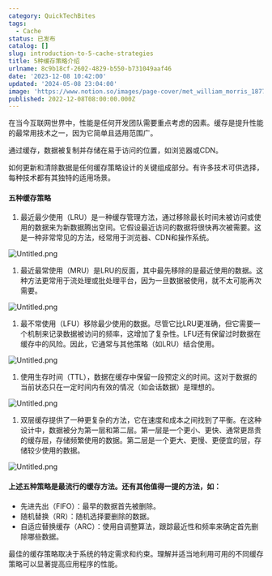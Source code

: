 ```yaml
---
category: QuickTechBites
tags:
  - Cache
status: 已发布
catalog: []
slug: introduction-to-5-cache-strategies
title: 5种缓存策略介绍
urlname: 8c9b18cf-2602-4829-b550-b731049aaf46
date: '2023-12-08 10:42:00'
updated: '2024-05-08 23:04:00'
image: 'https://www.notion.so/images/page-cover/met_william_morris_1877_willow.jpg'
published: 2022-12-08T08:00:00.000Z
---
```


在当今互联网世界中，性能是任何开发团队需要重点考虑的因素。缓存是提升性能的最常用技术之一，因为它简单且适用范围广。


通过缓存，数据被复制并存储在易于访问的位置，如浏览器或CDN。


如何更新和清除数据是任何缓存策略设计的关键组成部分。有许多技术可供选择，每种技术都有其独特的适用场景。


#### 五种缓存策略

1. 最近最少使用（LRU）是一种缓存管理方法，通过移除最长时间未被访问或使用的数据来为新数据腾出空间。它假设最近访问的数据将很快再次被需要。这是一种非常常见的方法，经常用于浏览器、CDN和操作系统。

![Untitled.png](https://prod-files-secure.s3.us-west-2.amazonaws.com/5d24fe63-e567-4804-86f9-9fdc62e13082/74494354-3dc7-4fc2-be3e-7e15913b3f24/Untitled.png?X-Amz-Algorithm=AWS4-HMAC-SHA256&X-Amz-Content-Sha256=UNSIGNED-PAYLOAD&X-Amz-Credential=ASIAZI2LB4665WUAOH3R%2F20250131%2Fus-west-2%2Fs3%2Faws4_request&X-Amz-Date=20250131T053627Z&X-Amz-Expires=3600&X-Amz-Security-Token=IQoJb3JpZ2luX2VjEKr%2F%2F%2F%2F%2F%2F%2F%2F%2F%2FwEaCXVzLXdlc3QtMiJGMEQCIGWZ80mb7Rp%2Fer2MVeEpUNr31%2BBntKU1UEy54ja9ZgNeAiBLN84M77%2B2iasjill4raZ%2BaqyS65X7VgleV9JDbaWnoSqIBAiz%2F%2F%2F%2F%2F%2F%2F%2F%2F%2F8BEAAaDDYzNzQyMzE4MzgwNSIMZByNaDUMZLc71Bz9KtwDR7Q0W%2Fg7%2Be%2BDBwmoZTn1NYCSIzPSpnMuIe9u65MK0G484%2ByHxYehzPrB0BWahwAleZVPWb52KcYPxB76xJURZAkenAt%2FQT18TSpdMVCFR5Dwsjx81D4nw1UPc9XIMuUMUbibd%2BWIvHIyeQwjQC64d%2BBKs3QmYtscMHDWBVBngz3Ty6HotPkRG0KJ2Oog%2BhmWhqVikMho40gyzhiiaiskV7csMFJePndAT1WcwoSdgD%2Ba1eUGwPMhQFpCyorDiM%2BBVD9UU4ZpnYx1Gt6FyIjB2GN%2F7Wba3YxdRmEUoWIgEcEFyx6K9f%2B5jzVnYLeAyKifYyY8TVVoa8kT%2Fu3KTWvMf1t4HAFiw5UvzXcfRsWDpX6oaEKY6a5GtKapPpB411Pmey8JjT0122nHsC2gojWR8qe3zcSwmO9NaGmDyOiyI8RZzT7xKqmFjeyofcnuADUawVk4sqJIi4XI7w3p4vDKCQv4ewluea4IiUfy5rtNKs5CQU59eM3Xw8dpqC%2Bves2gqlis0LhMqqAAHHuMXMXXEx1IGosJYvZKKqbBks0%2BMImc%2FdW0zsdFWBW5Nlkax7yh84WAl2DzBkHpAPO%2F2cUfOS2MvP%2BKg%2FuPLMsr0xr%2FEwiPrSwyu57%2BjGn8tcwwz9DwvAY6pgFltV7LZpGaMFUDFZpCiQumfeHm%2FPdcGIAqHhJ0Xr3K2yao0zYcLmNHa7TavpWOFm1HwKO3OmXUgj4KklleMw%2Bx0bkQ2YB0FHPnAzw7XTEGJ44AWnVSzOWEGEMYDACFdxrtiMxlwsrmsybnpZaa9hdVNQASpmxDUZd2crRwt%2FLp3rK26hrqU8AE4k9w2w9V7jFS%2BuKtQu2HzP%2FdLp9cO7bwYBj5psu9&X-Amz-Signature=0503971bff153fe5e04c5058f1aef8a71d2653ddb23eb2cb84a478140d72f983&X-Amz-SignedHeaders=host&x-id=GetObject)

1. 最近最常使用（MRU）是LRU的反面，其中最先移除的是最近使用的数据。这种方法更常用于流处理或批处理平台，因为一旦数据被使用，就不太可能再次需要。

![Untitled.png](https://prod-files-secure.s3.us-west-2.amazonaws.com/5d24fe63-e567-4804-86f9-9fdc62e13082/9394e615-e149-4cd8-9a1b-e3c39cda8184/Untitled.png?X-Amz-Algorithm=AWS4-HMAC-SHA256&X-Amz-Content-Sha256=UNSIGNED-PAYLOAD&X-Amz-Credential=ASIAZI2LB4665WUAOH3R%2F20250131%2Fus-west-2%2Fs3%2Faws4_request&X-Amz-Date=20250131T053627Z&X-Amz-Expires=3600&X-Amz-Security-Token=IQoJb3JpZ2luX2VjEKr%2F%2F%2F%2F%2F%2F%2F%2F%2F%2FwEaCXVzLXdlc3QtMiJGMEQCIGWZ80mb7Rp%2Fer2MVeEpUNr31%2BBntKU1UEy54ja9ZgNeAiBLN84M77%2B2iasjill4raZ%2BaqyS65X7VgleV9JDbaWnoSqIBAiz%2F%2F%2F%2F%2F%2F%2F%2F%2F%2F8BEAAaDDYzNzQyMzE4MzgwNSIMZByNaDUMZLc71Bz9KtwDR7Q0W%2Fg7%2Be%2BDBwmoZTn1NYCSIzPSpnMuIe9u65MK0G484%2ByHxYehzPrB0BWahwAleZVPWb52KcYPxB76xJURZAkenAt%2FQT18TSpdMVCFR5Dwsjx81D4nw1UPc9XIMuUMUbibd%2BWIvHIyeQwjQC64d%2BBKs3QmYtscMHDWBVBngz3Ty6HotPkRG0KJ2Oog%2BhmWhqVikMho40gyzhiiaiskV7csMFJePndAT1WcwoSdgD%2Ba1eUGwPMhQFpCyorDiM%2BBVD9UU4ZpnYx1Gt6FyIjB2GN%2F7Wba3YxdRmEUoWIgEcEFyx6K9f%2B5jzVnYLeAyKifYyY8TVVoa8kT%2Fu3KTWvMf1t4HAFiw5UvzXcfRsWDpX6oaEKY6a5GtKapPpB411Pmey8JjT0122nHsC2gojWR8qe3zcSwmO9NaGmDyOiyI8RZzT7xKqmFjeyofcnuADUawVk4sqJIi4XI7w3p4vDKCQv4ewluea4IiUfy5rtNKs5CQU59eM3Xw8dpqC%2Bves2gqlis0LhMqqAAHHuMXMXXEx1IGosJYvZKKqbBks0%2BMImc%2FdW0zsdFWBW5Nlkax7yh84WAl2DzBkHpAPO%2F2cUfOS2MvP%2BKg%2FuPLMsr0xr%2FEwiPrSwyu57%2BjGn8tcwwz9DwvAY6pgFltV7LZpGaMFUDFZpCiQumfeHm%2FPdcGIAqHhJ0Xr3K2yao0zYcLmNHa7TavpWOFm1HwKO3OmXUgj4KklleMw%2Bx0bkQ2YB0FHPnAzw7XTEGJ44AWnVSzOWEGEMYDACFdxrtiMxlwsrmsybnpZaa9hdVNQASpmxDUZd2crRwt%2FLp3rK26hrqU8AE4k9w2w9V7jFS%2BuKtQu2HzP%2FdLp9cO7bwYBj5psu9&X-Amz-Signature=0e44c2a4f31502206540bcffaafb0482be105a6275ea7d6426938cbdf6a60023&X-Amz-SignedHeaders=host&x-id=GetObject)

1. 最不常使用（LFU）移除最少使用的数据。尽管它比LRU更准确，但它需要一个机制来记录数据被访问的频率，这增加了复杂性。LFU还有保留过时数据在缓存中的风险。因此，它通常与其他策略（如LRU）结合使用。

![Untitled.png](https://prod-files-secure.s3.us-west-2.amazonaws.com/5d24fe63-e567-4804-86f9-9fdc62e13082/ff489bb8-941e-4617-b208-e17020ed7ada/Untitled.png?X-Amz-Algorithm=AWS4-HMAC-SHA256&X-Amz-Content-Sha256=UNSIGNED-PAYLOAD&X-Amz-Credential=ASIAZI2LB4665WUAOH3R%2F20250131%2Fus-west-2%2Fs3%2Faws4_request&X-Amz-Date=20250131T053627Z&X-Amz-Expires=3600&X-Amz-Security-Token=IQoJb3JpZ2luX2VjEKr%2F%2F%2F%2F%2F%2F%2F%2F%2F%2FwEaCXVzLXdlc3QtMiJGMEQCIGWZ80mb7Rp%2Fer2MVeEpUNr31%2BBntKU1UEy54ja9ZgNeAiBLN84M77%2B2iasjill4raZ%2BaqyS65X7VgleV9JDbaWnoSqIBAiz%2F%2F%2F%2F%2F%2F%2F%2F%2F%2F8BEAAaDDYzNzQyMzE4MzgwNSIMZByNaDUMZLc71Bz9KtwDR7Q0W%2Fg7%2Be%2BDBwmoZTn1NYCSIzPSpnMuIe9u65MK0G484%2ByHxYehzPrB0BWahwAleZVPWb52KcYPxB76xJURZAkenAt%2FQT18TSpdMVCFR5Dwsjx81D4nw1UPc9XIMuUMUbibd%2BWIvHIyeQwjQC64d%2BBKs3QmYtscMHDWBVBngz3Ty6HotPkRG0KJ2Oog%2BhmWhqVikMho40gyzhiiaiskV7csMFJePndAT1WcwoSdgD%2Ba1eUGwPMhQFpCyorDiM%2BBVD9UU4ZpnYx1Gt6FyIjB2GN%2F7Wba3YxdRmEUoWIgEcEFyx6K9f%2B5jzVnYLeAyKifYyY8TVVoa8kT%2Fu3KTWvMf1t4HAFiw5UvzXcfRsWDpX6oaEKY6a5GtKapPpB411Pmey8JjT0122nHsC2gojWR8qe3zcSwmO9NaGmDyOiyI8RZzT7xKqmFjeyofcnuADUawVk4sqJIi4XI7w3p4vDKCQv4ewluea4IiUfy5rtNKs5CQU59eM3Xw8dpqC%2Bves2gqlis0LhMqqAAHHuMXMXXEx1IGosJYvZKKqbBks0%2BMImc%2FdW0zsdFWBW5Nlkax7yh84WAl2DzBkHpAPO%2F2cUfOS2MvP%2BKg%2FuPLMsr0xr%2FEwiPrSwyu57%2BjGn8tcwwz9DwvAY6pgFltV7LZpGaMFUDFZpCiQumfeHm%2FPdcGIAqHhJ0Xr3K2yao0zYcLmNHa7TavpWOFm1HwKO3OmXUgj4KklleMw%2Bx0bkQ2YB0FHPnAzw7XTEGJ44AWnVSzOWEGEMYDACFdxrtiMxlwsrmsybnpZaa9hdVNQASpmxDUZd2crRwt%2FLp3rK26hrqU8AE4k9w2w9V7jFS%2BuKtQu2HzP%2FdLp9cO7bwYBj5psu9&X-Amz-Signature=99b24b35ebea63325ea40c61adbeda309a64c5bf74f90db4913c6b6faa52f0bc&X-Amz-SignedHeaders=host&x-id=GetObject)

1. 使用生存时间（TTL），数据在缓存中保留一段预定义的时间。这对于数据的当前状态只在一定时间内有效的情况（如会话数据）是理想的。

![Untitled.png](https://prod-files-secure.s3.us-west-2.amazonaws.com/5d24fe63-e567-4804-86f9-9fdc62e13082/480ed8d3-f3c7-4a40-a9c6-4ca2e915c139/Untitled.png?X-Amz-Algorithm=AWS4-HMAC-SHA256&X-Amz-Content-Sha256=UNSIGNED-PAYLOAD&X-Amz-Credential=ASIAZI2LB4665WUAOH3R%2F20250131%2Fus-west-2%2Fs3%2Faws4_request&X-Amz-Date=20250131T053627Z&X-Amz-Expires=3600&X-Amz-Security-Token=IQoJb3JpZ2luX2VjEKr%2F%2F%2F%2F%2F%2F%2F%2F%2F%2FwEaCXVzLXdlc3QtMiJGMEQCIGWZ80mb7Rp%2Fer2MVeEpUNr31%2BBntKU1UEy54ja9ZgNeAiBLN84M77%2B2iasjill4raZ%2BaqyS65X7VgleV9JDbaWnoSqIBAiz%2F%2F%2F%2F%2F%2F%2F%2F%2F%2F8BEAAaDDYzNzQyMzE4MzgwNSIMZByNaDUMZLc71Bz9KtwDR7Q0W%2Fg7%2Be%2BDBwmoZTn1NYCSIzPSpnMuIe9u65MK0G484%2ByHxYehzPrB0BWahwAleZVPWb52KcYPxB76xJURZAkenAt%2FQT18TSpdMVCFR5Dwsjx81D4nw1UPc9XIMuUMUbibd%2BWIvHIyeQwjQC64d%2BBKs3QmYtscMHDWBVBngz3Ty6HotPkRG0KJ2Oog%2BhmWhqVikMho40gyzhiiaiskV7csMFJePndAT1WcwoSdgD%2Ba1eUGwPMhQFpCyorDiM%2BBVD9UU4ZpnYx1Gt6FyIjB2GN%2F7Wba3YxdRmEUoWIgEcEFyx6K9f%2B5jzVnYLeAyKifYyY8TVVoa8kT%2Fu3KTWvMf1t4HAFiw5UvzXcfRsWDpX6oaEKY6a5GtKapPpB411Pmey8JjT0122nHsC2gojWR8qe3zcSwmO9NaGmDyOiyI8RZzT7xKqmFjeyofcnuADUawVk4sqJIi4XI7w3p4vDKCQv4ewluea4IiUfy5rtNKs5CQU59eM3Xw8dpqC%2Bves2gqlis0LhMqqAAHHuMXMXXEx1IGosJYvZKKqbBks0%2BMImc%2FdW0zsdFWBW5Nlkax7yh84WAl2DzBkHpAPO%2F2cUfOS2MvP%2BKg%2FuPLMsr0xr%2FEwiPrSwyu57%2BjGn8tcwwz9DwvAY6pgFltV7LZpGaMFUDFZpCiQumfeHm%2FPdcGIAqHhJ0Xr3K2yao0zYcLmNHa7TavpWOFm1HwKO3OmXUgj4KklleMw%2Bx0bkQ2YB0FHPnAzw7XTEGJ44AWnVSzOWEGEMYDACFdxrtiMxlwsrmsybnpZaa9hdVNQASpmxDUZd2crRwt%2FLp3rK26hrqU8AE4k9w2w9V7jFS%2BuKtQu2HzP%2FdLp9cO7bwYBj5psu9&X-Amz-Signature=7a240012be1ef96c2fff870ba47dd1e119b58a77312a72a2a076b7d5b9007c84&X-Amz-SignedHeaders=host&x-id=GetObject)

1. 双层缓存提供了一种更复杂的方法，它在速度和成本之间找到了平衡。在这种设计中，数据被分为第一层和第二层。第一层是一个更小、更快、通常更昂贵的缓存层，存储频繁使用的数据。第二层是一个更大、更慢、更便宜的层，存储较少使用的数据。

![Untitled.png](https://prod-files-secure.s3.us-west-2.amazonaws.com/5d24fe63-e567-4804-86f9-9fdc62e13082/35e68090-275d-4707-9e9a-ce86f000e9eb/Untitled.png?X-Amz-Algorithm=AWS4-HMAC-SHA256&X-Amz-Content-Sha256=UNSIGNED-PAYLOAD&X-Amz-Credential=ASIAZI2LB4665WUAOH3R%2F20250131%2Fus-west-2%2Fs3%2Faws4_request&X-Amz-Date=20250131T053627Z&X-Amz-Expires=3600&X-Amz-Security-Token=IQoJb3JpZ2luX2VjEKr%2F%2F%2F%2F%2F%2F%2F%2F%2F%2FwEaCXVzLXdlc3QtMiJGMEQCIGWZ80mb7Rp%2Fer2MVeEpUNr31%2BBntKU1UEy54ja9ZgNeAiBLN84M77%2B2iasjill4raZ%2BaqyS65X7VgleV9JDbaWnoSqIBAiz%2F%2F%2F%2F%2F%2F%2F%2F%2F%2F8BEAAaDDYzNzQyMzE4MzgwNSIMZByNaDUMZLc71Bz9KtwDR7Q0W%2Fg7%2Be%2BDBwmoZTn1NYCSIzPSpnMuIe9u65MK0G484%2ByHxYehzPrB0BWahwAleZVPWb52KcYPxB76xJURZAkenAt%2FQT18TSpdMVCFR5Dwsjx81D4nw1UPc9XIMuUMUbibd%2BWIvHIyeQwjQC64d%2BBKs3QmYtscMHDWBVBngz3Ty6HotPkRG0KJ2Oog%2BhmWhqVikMho40gyzhiiaiskV7csMFJePndAT1WcwoSdgD%2Ba1eUGwPMhQFpCyorDiM%2BBVD9UU4ZpnYx1Gt6FyIjB2GN%2F7Wba3YxdRmEUoWIgEcEFyx6K9f%2B5jzVnYLeAyKifYyY8TVVoa8kT%2Fu3KTWvMf1t4HAFiw5UvzXcfRsWDpX6oaEKY6a5GtKapPpB411Pmey8JjT0122nHsC2gojWR8qe3zcSwmO9NaGmDyOiyI8RZzT7xKqmFjeyofcnuADUawVk4sqJIi4XI7w3p4vDKCQv4ewluea4IiUfy5rtNKs5CQU59eM3Xw8dpqC%2Bves2gqlis0LhMqqAAHHuMXMXXEx1IGosJYvZKKqbBks0%2BMImc%2FdW0zsdFWBW5Nlkax7yh84WAl2DzBkHpAPO%2F2cUfOS2MvP%2BKg%2FuPLMsr0xr%2FEwiPrSwyu57%2BjGn8tcwwz9DwvAY6pgFltV7LZpGaMFUDFZpCiQumfeHm%2FPdcGIAqHhJ0Xr3K2yao0zYcLmNHa7TavpWOFm1HwKO3OmXUgj4KklleMw%2Bx0bkQ2YB0FHPnAzw7XTEGJ44AWnVSzOWEGEMYDACFdxrtiMxlwsrmsybnpZaa9hdVNQASpmxDUZd2crRwt%2FLp3rK26hrqU8AE4k9w2w9V7jFS%2BuKtQu2HzP%2FdLp9cO7bwYBj5psu9&X-Amz-Signature=e576d52ecc4485d57634516aaaf0cddf2a1d7237e23ca878d4989c6016c6e535&X-Amz-SignedHeaders=host&x-id=GetObject)


#### 上述五种策略是最流行的缓存方法。还有其他值得一提的方法，如：

- 先进先出（FIFO）：最早的数据首先被删除。
- 随机替换（RR）：随机选择要删除的数据。
- 自适应替换缓存（ARC）：使用自调整算法，跟踪最近性和频率来确定首先删除哪些数据。

最佳的缓存策略取决于系统的特定需求和约束。理解并适当地利用可用的不同缓存策略可以显著提高应用程序的性能。


